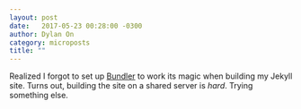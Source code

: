 ```yaml
---
layout: post
date:   2017-05-23 00:28:00 -0300
author: Dylan On
category: microposts
title: ""
---
```


Realized I forgot to set up [Bundler](http://bundler.io/) to work its magic when building my Jekyll site. Turns out, building the site on a shared server is *hard*. Trying something else.